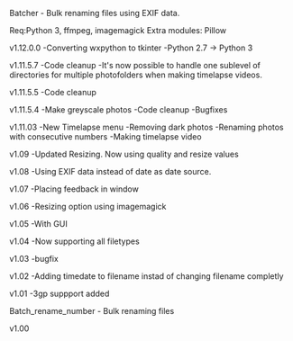 Batcher - Bulk renaming files using EXIF data.

Req:Python 3, ffmpeg, imagemagick
Extra modules: Pillow

v1.12.0.0
 -Converting wxpython to tkinter
 -Python 2.7 -> Python 3
 
v1.11.5.7
 -Code cleanup
 -It's now possible to handle one sublevel of directories for multiple photofolders when making timelapse videos.

v1.11.5.5
 -Code cleanup

v1.11.5.4
 -Make greyscale photos
 -Code cleanup
 -Bugfixes

v1.11.03
 -New Timelapse menu
 -Removing dark photos
 -Renaming photos with consecutive numbers
 -Making timelapse video

v1.09
 -Updated Resizing. Now using quality and resize values

v1.08
 -Using EXIF data instead of date as date source.

v1.07
 -Placing feedback in window

v1.06
 -Resizing option using imagemagick

v1.05
 -With GUI
 
v1.04
 -Now supporting all filetypes
 
v1.03
 -bugfix

v1.02
 -Adding timedate to filename instad of changing filename completly

v1.01
 -3gp suppport added


Batch_rename_number - Bulk renaming files

v1.00
